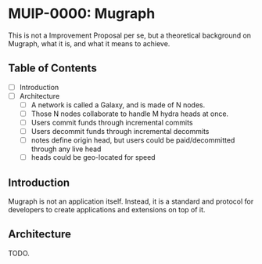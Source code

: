# MUIP-0000: Mugraph

This is not a Improvement Proposal per se, but a theoretical background on Mugraph, what it is, and what it means to achieve.

## Table of Contents

* [ ] Introduction
* [ ] Architecture
    - [ ] A network is called a Galaxy, and is made of N nodes.
    - [ ] Those N nodes collaborate to handle M hydra heads at once.
    - [ ] Users commit funds through incremental commits
    - [ ] Users decommit funds through incremental decommits
    - [ ] notes define origin head, but users could be paid/decommitted through any live head
    - [ ] heads could be geo-located for speed

## Introduction

Mugraph is not an application itself. Instead, it is a standard and protocol for developers to create applications and extensions on top of it.

## Architecture

TODO.
